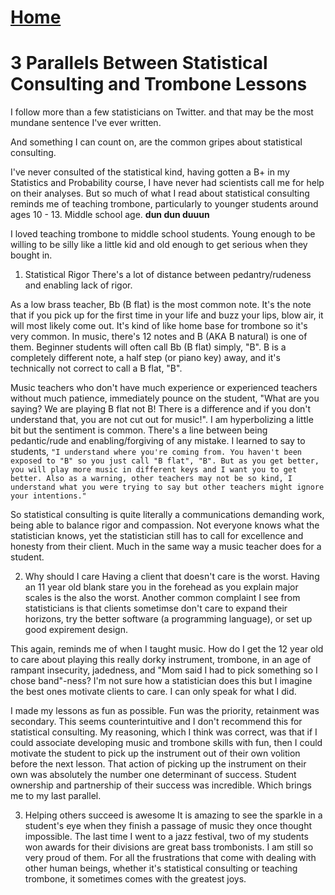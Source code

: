 # <a href="https://angelddaz.github.io/bridgetomasters/"> Home </a>

# 3 Parallels Between Statistical Consulting and Trombone Lessons

I follow more than a few statisticians on Twitter.
and that may be the most mundane sentence I've ever written.

And something I can count on, are the common gripes about statistical consulting.

I've never consulted of the statistical kind, having gotten a B+ in my Statistics and Probability course, I have never had scientists call me for help on their analyses. But so much of what I read about statistical consulting reminds me of teaching trombone, particularly to younger students around ages 10 - 13. Middle school age. **dun dun duuun**

I loved teaching trombone to middle school students. Young enough to be willing to be silly like a little kid and old enough to get serious when they bought in.



1. Statistical Rigor 
There's a lot of distance between pedantry/rudeness and enabling lack of rigor.

As a low brass teacher, Bb (B flat) is the most common note. It's the note that if you pick up for the first time in your life and buzz your lips, blow air, it will most likely come out. It's kind of like home base for trombone so it's very common. In music, there's 12 notes and B (AKA B natural) is one of them. Beginner students will often call Bb (B flat) simply, "B". B is a completely different note, a half step (or piano key) away, and it's technically not correct to call a B flat, "B". 

Music teachers who don't have much experience or experienced teachers without much patience, immediately pounce on the student, "What are you saying? We are playing B flat not B! There is a difference and if you don't understand that, you are not cut out for music!". I am hyperbolizing a little bit but the sentiment is common. There's a line between being pedantic/rude and enabling/forgiving of any mistake. I learned to say to students, ```"I understand where you're coming from. You haven't been exposed to "B" so you just call "B flat", "B". But as you get better, you will play more music in different keys and I want you to get better. Also as a warning, other teachers may not be so kind, I understand what you were trying to say but other teachers might ignore your intentions."```

So statistical consulting is quite literally a communications demanding work, being able to balance rigor and compassion. Not everyone knows what the statistician knows, yet the statistician still has to call for excellence and honesty from their client. Much in the same way a music teacher does for a student.

2. Why should I care
Having a client that doesn't care is the worst. Having an 11 year old blank stare you in the forehead as you explain major scales is the also the worst. Another common complaint I see from statisticians is that clients sometimse don't care to expand their horizons, try the better software (a programming language), or set up good expirement design.

This again, reminds me of when I taught music. How do I get the 12 year old to care about playing this really dorky instrument, trombone, in an age of rampant insecurity, jadedness, and "Mom said I had to pick something so I chose band"-ness? I'm not sure how a statistician does this but I imagine the best ones motivate clients to care. I can only speak for what I did.

I made my lessons as fun as possible. Fun was the priority, retainment was secondary. This seems counterintuitive and I don't recommend this for statistical consulting. My reasoning, which I think was correct, was that if I could associate developing music and trombone skills with fun, then I could motivate the student to pick up the instrument out of their own volition before the next lesson. That action of picking up the instrument on their own was absolutely the number one determinant of success. Student ownership and partnership of their success was incredible. Which brings me to my last parallel.

3. Helping others succeed is awesome
It is amazing to see the sparkle in a student's eye when they finish a passage of music they once thought impossible. The last time I went to a jazz festival, two of my students won awards for their divisions are great bass trombonists. I am still so very proud of them. For all the frustrations that come with dealing with other human beings, whether it's statistical consulting or teaching trombone, it sometimes comes with the greatest joys.
